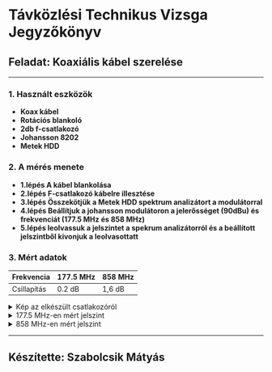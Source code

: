 

# Távközlési Technikus Vizsga Jegyzőkönyv


## Feladat: Koaxiális kábel szerelése

---

### 1. Használt eszközök

- **Koax kábel**
- **Rotációs blankoló** 
- **2db f-csatlakozó** 
- **Johansson 8202**
- **Metek HDD**

### 2. A mérés menete 

- **1.lépés A kábel blankolása**<br>
- **2.lépés F-csatlakozó kábelre illesztése**<br>
- **3.lépés Összekötjük a Metek HDD spektrum analizátort a modulátorral** <br>
- **4.lépés Beállítjuk a johansson modulátoron a jelerősséget (90dBu) és frekvenciát (177.5 MHz és 858 MHz)**<br>
- **5.lépés leolvassuk a jelszintet a spekrum analizátorról és a beállított jelszintből kivonjuk a leolvasottatt**<br>

### 3. Mért adatok

| Frekvencia      | 177.5 MHz      | 858 MHz      | 
|-----------------|----------------|--------------|
| Csillapítás     | 0.2 dB         | 1,6 dB       |


<details>
   <summary>Kép az elkészült csatlakozóról</summary>

   <img src="https://github.com/matyasszabolcsik/meresek/blob/main/IMG_2037.png" height="300">
   img src="https://github.com/matyasszabolcsik/meresek/blob/main/IMG_2038.png" height="300">
   img src="https://github.com/matyasszabolcsik/meresek/blob/main/IMG_2039.png" height="300">

</details>


<details>
   <summary>177.5 MHz-en mért jelszint</summary>

   <img src="https://github.com/matyasszabolcsik/meresek/blob/main/its_snapshot_0002.png" Width="600">

</details>

<details>
   <summary>858 MHz-en mért jelszint</summary>

   <img src="https://github.com/matyasszabolcsik/meresek/blob/main/its_snapshot_0001.png" Width="600">

</details>

---

## Készítette: Szabolcsik Mátyás
